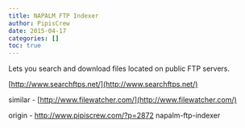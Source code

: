 ```yaml
---
title: NAPALM FTP Indexer
author: PipisCrew
date: 2015-04-17
categories: []
toc: true
---
```


Lets you search and download files located on public FTP servers.

[http://www.searchftps.net/](http://www.searchftps.net/)

similar - [http://www.filewatcher.com/](http://www.filewatcher.com/)

origin - http://www.pipiscrew.com/?p=2872 napalm-ftp-indexer